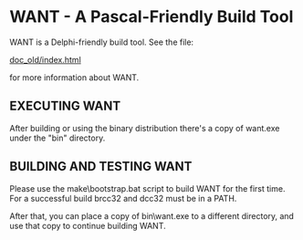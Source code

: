 # WANT - A Pascal-Friendly Build Tool

WANT is a Delphi-friendly build tool. See the file:

  [doc_old/index.html](doc_old/index.html)

for more information about WANT.


## EXECUTING WANT

After building or using the binary distribution there's a copy of want.exe
under the "bin" directory.


## BUILDING AND TESTING WANT

Please use the make\bootstrap.bat script to build WANT for the first time.
For a successful build brcc32 and dcc32 must be in a PATH.

After that, you can place a copy of bin\want.exe to a different directory, 
and use that copy to continue building WANT.

